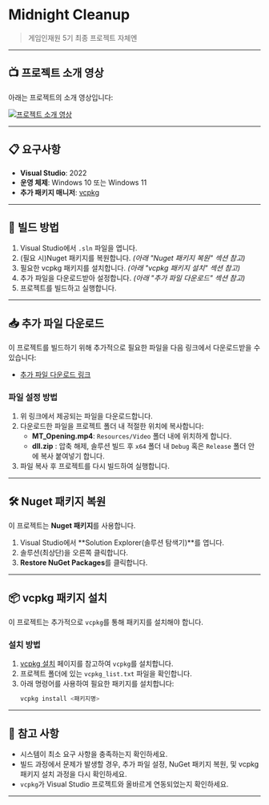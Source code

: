 # Midnight Cleanup

> 게임인재원 5기 최종 프로젝트 자체엔

---

## 📺 프로젝트 소개 영상

아래는 프로젝트의 소개 영상입니다:

[![프로젝트 소개 영상](https://img.youtube.com/vi/WkjI6ZwUVwU/0.jpg)](https://www.youtube.com/watch?v=WkjI6ZwUVwU)

---

## 📋 요구사항

- **Visual Studio**: 2022
- **운영 체제**: Windows 10 또는 Windows 11
- **추가 패키지 매니저**: [vcpkg](https://github.com/microsoft/vcpkg)
---

## 🔨 빌드 방법

1. Visual Studio에서 `.sln` 파일을 엽니다.
2. (필요 시)Nuget 패키지를 복원합니다. *(아래 "Nuget 패키지 복원" 섹션 참고)*
3. 필요한 vcpkg 패키지를 설치합니다. *(아래 "vcpkg 패키지 설치" 섹션 참고)*
4. 추가 파일을 다운로드받아 설정합니다. *(아래 "추가 파일 다운로드" 섹션 참고)*
5. 프로젝트를 빌드하고 실행합니다.

---

## 📥 추가 파일 다운로드

이 프로젝트를 빌드하기 위해 추가적으로 필요한 파일을 다음 링크에서 다운로드받을 수 있습니다:

- [추가 파일 다운로드 링크](https://1drv.ms/f/s!AoSz5579eQ6GhymDO5ysipqE9MSd?e=Yc31Me)

### 파일 설정 방법
1. 위 링크에서 제공되는 파일을 다운로드합니다.
2. 다운로드한 파일을 프로젝트 폴더 내 적절한 위치에 복사합니다:
   - **MT_Opening.mp4**: `Resources/Video` 폴더 내에 위치하게 합니다.
   - **dll.zip** : 압축 해제, 솔루션 빌드 후 `x64` 폴더 내 `Debug` 혹은 `Release` 폴더 안에 복사 붙여넣기 합니다.
3. 파일 복사 후 프로젝트를 다시 빌드하여 실행합니다.

---

## 🛠️ Nuget 패키지 복원

이 프로젝트는 **Nuget 패키지**를 사용합니다.

1. Visual Studio에서 **Solution Explorer(솔루션 탐색기)**를 엽니다.
2. 솔루션(최상단)을 오른쪽 클릭합니다.
3. **Restore NuGet Packages**를 클릭합니다.

---

## 📦 vcpkg 패키지 설치

이 프로젝트는 추가적으로 `vcpkg`를 통해 패키지를 설치해야 합니다. 

### 설치 방법
1. [vcpkg 설치](https://github.com/microsoft/vcpkg) 페이지를 참고하여 `vcpkg`를 설치합니다.
2. 프로젝트 폴더에 있는 `vcpkg_list.txt` 파일을 확인합니다.
3. 아래 명령어를 사용하여 필요한 패키지를 설치합니다:
   ```bash
   vcpkg install <패키지명>

---

## 📝 참고 사항

- 시스템이 최소 요구 사항을 충족하는지 확인하세요.
- 빌드 과정에서 문제가 발생할 경우, 추가 파일 설정, NuGet 패키지 복원, 및 vcpkg 패키지 설치 과정을 다시 확인하세요.
- `vcpkg`가 Visual Studio 프로젝트와 올바르게 연동되었는지 확인하세요.

---

